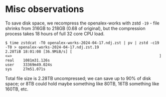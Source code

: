 # Misc observations

To save disk space, we recompress the openalex-works with zstd `-19` - file
shrinks from 316GB to 218GB (0.68 of original), but the compression process
takes 18 hours of full 32 core CPU load.

```
$ time zstdcat -T0 openalex-works-2024-04-17.ndj.zst | pv | zstd -c19 -T0 > openalex-works-2024-04-17.ndj.zst.19
2.28TiB 18:01:08 [36.9MiB/s] [                                                                                                                                           <=>                                                                  ]
real    1081m31.126s
user    33369m49.024s
sys     27m51.071s
```

Total file size is 2.28TB uncompressed; we can save up to 90% of disk space; or
8TB could hold maybe something like 80TB, 16TB something like 160TB, etc.
